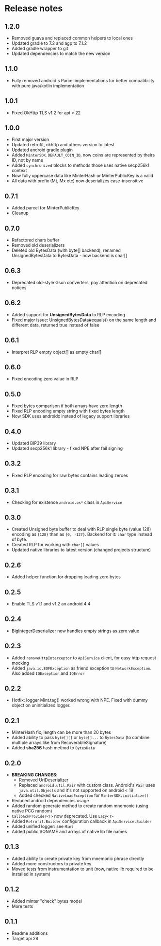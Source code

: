 # Release notes
## 1.2.0
 - Removed guava and replaced common helpers to local ones
 - Updated gradle to 7.2 and agp to 7.1.2
 - Added gradle wrapper to git
 - Updated dependencies to match the new version


## 1.1.0
- Fully removed android's Parcel implementations for better compatibility with pure java/kotlin implementation

## 1.0.1
- Fixed OkHttp TLS v1.2 for api < 22

## 1.0.0
- First major version
- Updated retrofit, okhttp and others version to latest
- Updated android gradle plugin
- Added `MinterSDK.DEFAULT_COIN_ID`, now coins are represented by theirs ID, not by name
- Added `synchronized` blocks to methods those uses native secp256k1 context
- Now fully uppercase data like MinterHash or MinterPublicKey is a valid
- All data with prefix (Mt, Mx etc) now deserializes case-insensitive

## 0.7.1
 - Added parcel for MinterPublicKey
 - Cleanup

## 0.7.0
 - Refactored chars buffer
 - Removed old deserializers
 - Deleted old BytesData (with byte[] backend), renamed UnsignedBytesData to BytesData - now backend is char[]

## 0.6.3
 - Deprecated old-style Gson converters, pay attention on deprecated notices

## 0.6.2
 - Added support for **UnsignedBytesData** to RLP encoding
 - Fixed major issue: UnsignedBytesData#equals() on the same length and different data, returned true instead of false

## 0.6.1
 - Interpret RLP empty object[] as empty char[]

## 0.6.0
 - Fixed encoding zero value in RLP

## 0.5.0
 - Fixed bytes comparison if both arrays have zero length
 - Fixed RLP encoding empty string with fixed bytes length
 - Now SDK uses androidx instead of legacy support libraries

## 0.4.0
 - Updated BIP39 library
 - Updated secp256k1 library - fixed NPE after fail signing

## 0.3.2
 - Fixed RLP encoding for raw bytes contains leading zeroes

## 0.3.1
 - Checking for existence `android.os*` class in `ApiService`

## 0.3.0
 - Created Unsigned byte buffer to deal with RLP single byte (value 128) encoding as `{128}` than as `{0, -127}`. Backend for it: `char` type instead of byte.
 - Created RLP for working with `char[]` values 
 - Updated native libraries to latest version (changed projects structure)

## 0.2.6
 - Added helper function for dropping leading zero bytes

## 0.2.5
 - Enable TLS v1.1 and v1.2 an android 4.4

## 0.2.4
 - BigIntegerDeserializer now handles empty strings as zero value

## 0.2.3
 - Added `removeHttpInterceptor` to `ApiService` client, for easy http request mocking
 - Added `java.io.EOFException` as friend exception to `NetworkException`. Also added `IOException` and `IOError`

## 0.2.2
 - Hotfix: logger Mint.tag() worked wrong with NPE. Fixed with dummy object on uninitialized logger.

## 0.2.1
 - MinterHash fix, length can be more than 20 bytes
 - Added ability to pass `byte[][]` or `byte[]...` to `BytesData` (to combine multiple arrays like from RecoverableSignature)
 - Added **sha256** hash method to `BytesData`

## 0.2.0
 - **BREAKING CHANGES**:
    - Removed UriDeserializer
    - Replaced `android.util.Pair` with custom class. Android's `Pair` uses `java.util.Objects` and it's not supported on android < 19
    - Added checked `NativeLoadException` for `MinterSDK.initialize()`
 - Reduced android dependencies usage
 - Added random generate method to create random mnemonic (using native PCG random)
 - `CallbackProvider<T>` now deprecated. Use `Lazy<T>`
 - Added `Retrofit.Builder` configuration callback in `ApiService.Builder`
 - Added unified logger: see `Mint`
 - Added public SONAME and arrays of native lib file names

## 0.1.3
 - Added ability to create private key from mnemonic phrase directly
 - Added more constructors to private key
 - Moved tests from instrumentation to unit (now, native lib required to be installed in system)

## 0.1.2
 - Added minter "check" bytes model
 - More tests

## 0.1.1
 - Readme additions
 - Target api 28
